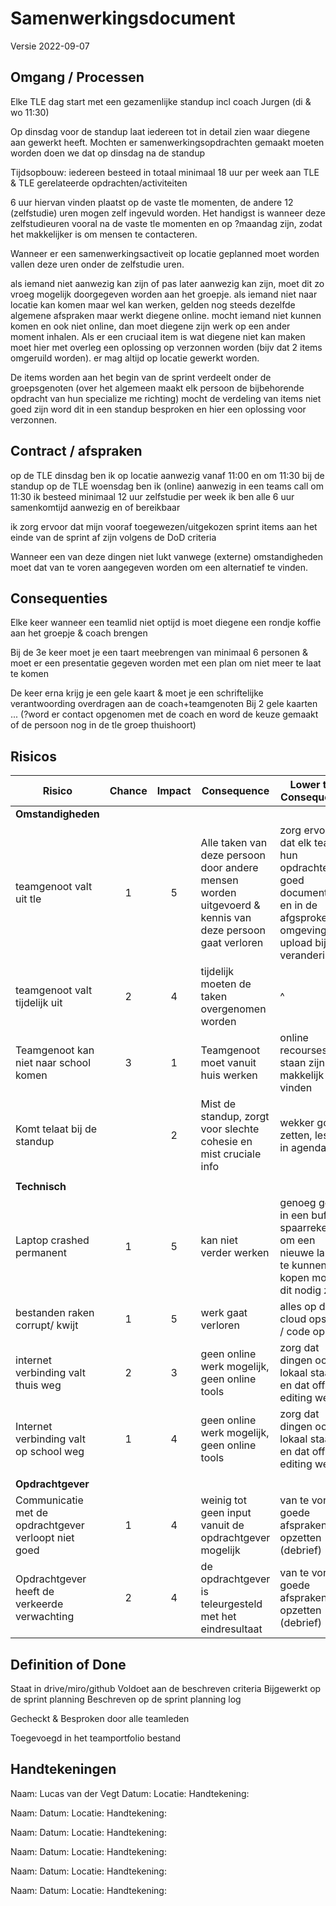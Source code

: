 # Samenwerkingsdocument
Versie 2022-09-07

## Omgang / Processen

Elke TLE dag start met een gezamenlijke standup incl coach Jurgen (di & wo 11:30)

Op dinsdag voor de standup laat iedereen tot in detail zien waar diegene aan gewerkt heeft. Mochten er samenwerkingsopdrachten gemaakt moeten worden doen we dat op dinsdag na de standup

Tijdsopbouw: iedereen besteed in totaal minimaal 18 uur per week aan TLE & TLE gerelateerde opdrachten/activiteiten

6 uur hiervan vinden plaatst op de vaste tle momenten, de andere 12 (zelfstudie) uren mogen zelf ingevuld worden. 
Het handigst is wanneer deze zelfstudieuren vooral na de vaste tle momenten en op ?maandag zijn, zodat het makkelijker is om mensen te contacteren. 

Wanneer er een samenwerkingsactiveit op locatie geplanned moet worden vallen deze uren onder de zelfstudie uren.

als iemand niet aanwezig kan zijn of pas later aanwezig kan zijn, moet dit zo vroeg mogelijk doorgegeven worden aan het groepje.
als iemand niet naar locatie kan komen maar wel kan werken, gelden nog steeds dezelfde algemene afspraken maar werkt diegene online.
mocht iemand niet kunnen komen en ook niet online, dan moet diegene zijn werk op een ander moment inhalen. Als er een cruciaal item is wat diegene niet kan maken moet hier met overleg een oplossing op verzonnen worden (bijv dat 2 items omgeruild worden).
er mag altijd op locatie gewerkt worden.

De items worden aan het begin van de sprint verdeelt onder de groepsgenoten (over het algemeen maakt elk persoon de bijbehorende opdracht van hun specialize me richting)
mocht de verdeling van items niet goed zijn word dit in een standup besproken en hier een oplossing voor verzonnen.

## Contract / afspraken


op de TLE dinsdag ben ik op locatie aanwezig vanaf 11:00 en om 11:30 bij de standup
op de TLE woensdag ben ik (online) aanwezig in een teams call om 11:30
ik besteed minimaal 12 uur zelfstudie per week
ik ben alle 6 uur samenkomtijd aanwezig en of bereikbaar

ik zorg ervoor dat mijn vooraf toegewezen/uitgekozen sprint items aan het einde van de sprint af zijn volgens de DoD criteria

Wanneer een van deze dingen niet lukt vanwege (externe) omstandigheden moet dat van te voren aangegeven worden om een alternatief te vinden.

## Consequenties

Elke keer wanneer een teamlid niet optijd is moet diegene een rondje koffie aan het groepje & coach brengen

Bij de 3e keer moet je een taart meebrengen van minimaal 6 personen & moet er een presentatie gegeven worden met een plan om niet meer te laat te komen

De keer erna krijg je een gele kaart & moet je een schriftelijke verantwoording overdragen aan de coach+teamgenoten
Bij 2 gele kaarten ... (?word er contact opgenomen met de coach en word de keuze gemaakt of de persoon nog in de tle groep thuishoort)

## Risicos

| Risico                                    | Chance    | Impact    | Consequence                                                                                   | Lower the Consequence                         |
|---                                        |:---:      |:---:      |---                                                                                            |---                                            |
| **Omstandigheden**                             |           |           |                                                                                               |                                               |
| teamgenoot valt uit tle                   | 1         | 5         | Alle taken van deze persoon door andere mensen worden uitgevoerd & kennis van deze persoon gaat verloren  | zorg ervoor dat elk teamlid hun opdrachten goed documenteerd en in de afgsproken omgeving upload bij elke verandering |
| teamgenoot valt tijdelijk uit             | 2         | 4         | tijdelijk moeten de taken overgenomen worden                                                  | ^                                             | 
| Teamgenoot kan niet naar school komen     | 3         | 1         | Teamgenoot moet vanuit huis werken                                                            | online recourses staan zijn makkelijk te vinden|
| Komt telaat bij de standup                |           | 2         | Mist de standup, zorgt voor slechte cohesie en mist cruciale info                             | wekker goed zetten, lessen in agenda          |
|                                           |           |           |                                                                                               |                                               |
| **Technisch**                             |           |           |                                                                                               |                                               |
| Laptop crashed permanent                  | 1         | 5         | kan niet verder werken                                                                        | genoeg geld in een buffer spaarrekening om een nieuwe laptop te kunnen kopen mocht dit nodig zijn |
| bestanden raken corrupt/ kwijt            | 1         | 5         | werk gaat verloren                                                                            | alles op de cloud opslaan / code op git       |
| internet verbinding valt thuis weg        | 2         | 3         | geen online werk mogelijk, geen online tools                                                  | zorg dat dingen ook lokaal staan en dat offline editing werkt |
| Internet verbinding valt op school weg    | 1         | 4         | geen online werk mogelijk, geen online tools                                                  | zorg dat dingen ook lokaal staan en dat offline editing werkt |
|                                           |           |           |                                                                                               |                                               |
| **Opdrachtgever**                         |           |           |                                                                                               |                                               |
| Communicatie met de opdrachtgever verloopt niet goed | 1  | 4     | weinig tot geen input vanuit de opdrachtgever mogelijk                                        | van te voren goede afspraken opzetten (debrief)  |
| Opdrachtgever heeft de verkeerde verwachting | 2      | 4         | de opdrachtgever is teleurgesteld met het eindresultaat                                       | van te voren goede afspraken opzetten (debrief)  |

## Definition of Done

Staat in drive/miro/github
Voldoet aan de beschreven criteria
Bijgewerkt op de sprint planning
Beschreven op de sprint planning log

Gecheckt & Besproken door alle teamleden

Toegevoegd in het teamportfolio bestand

## Handtekeningen

Naam: Lucas van der Vegt
Datum:
Locatie:
Handtekening:

Naam:
Datum:
Locatie:
Handtekening:

Naam:
Datum:
Locatie:
Handtekening:

Naam:
Datum:
Locatie:
Handtekening:

Naam:
Datum:
Locatie:
Handtekening:

Naam:
Datum:
Locatie:
Handtekening: